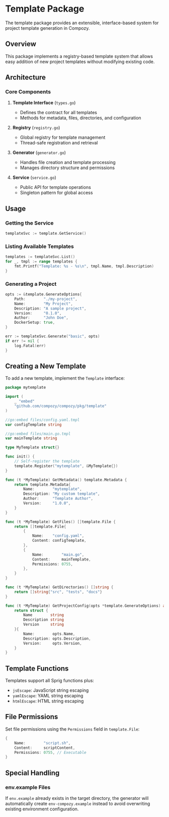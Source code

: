 # Template Package

The template package provides an extensible, interface-based system for project template generation in Compozy.

## Overview

This package implements a registry-based template system that allows easy addition of new project templates without modifying existing code.

## Architecture

### Core Components

1. **Template Interface** (`types.go`)
   - Defines the contract for all templates
   - Methods for metadata, files, directories, and configuration

2. **Registry** (`registry.go`)
   - Global registry for template management
   - Thread-safe registration and retrieval

3. **Generator** (`generator.go`)
   - Handles file creation and template processing
   - Manages directory structure and permissions

4. **Service** (`service.go`)
   - Public API for template operations
   - Singleton pattern for global access

## Usage

### Getting the Service

```go
templateSvc := template.GetService()
```

### Listing Available Templates

```go
templates := templateSvc.List()
for _, tmpl := range templates {
    fmt.Printf("Template: %s - %s\n", tmpl.Name, tmpl.Description)
}
```

### Generating a Project

```go
opts := &template.GenerateOptions{
    Path:        "./my-project",
    Name:        "My Project",
    Description: "A sample project",
    Version:     "0.1.0",
    Author:      "John Doe",
    DockerSetup: true,
}

err := templateSvc.Generate("basic", opts)
if err != nil {
    log.Fatal(err)
}
```

## Creating a New Template

To add a new template, implement the `Template` interface:

```go
package mytemplate

import (
    _ "embed"
    "github.com/compozy/compozy/pkg/template"
)

//go:embed files/config.yaml.tmpl
var configTemplate string

//go:embed files/main.go.tmpl
var mainTemplate string

type MyTemplate struct{}

func init() {
    // Self-register the template
    template.Register("mytemplate", &MyTemplate{})
}

func (t *MyTemplate) GetMetadata() template.Metadata {
    return template.Metadata{
        Name:        "mytemplate",
        Description: "My custom template",
        Author:      "Template Author",
        Version:     "1.0.0",
    }
}

func (t *MyTemplate) GetFiles() []template.File {
    return []template.File{
        {
            Name:    "config.yaml",
            Content: configTemplate,
        },
        {
            Name:        "main.go",
            Content:     mainTemplate,
            Permissions: 0755,
        },
    }
}

func (t *MyTemplate) GetDirectories() []string {
    return []string{"src", "tests", "docs"}
}

func (t *MyTemplate) GetProjectConfig(opts *template.GenerateOptions) any {
    return struct {
        Name        string
        Description string
        Version     string
    }{
        Name:        opts.Name,
        Description: opts.Description,
        Version:     opts.Version,
    }
}
```

## Template Functions

Templates support all Sprig functions plus:

- `jsEscape`: JavaScript string escaping
- `yamlEscape`: YAML string escaping
- `htmlEscape`: HTML string escaping

## File Permissions

Set file permissions using the `Permissions` field in `template.File`:

```go
{
    Name:        "script.sh",
    Content:     scriptContent,
    Permissions: 0755, // Executable
}
```

## Special Handling

### env.example Files

If `env.example` already exists in the target directory, the generator will automatically create `env-compozy.example` instead to avoid overwriting existing environment configuration.

